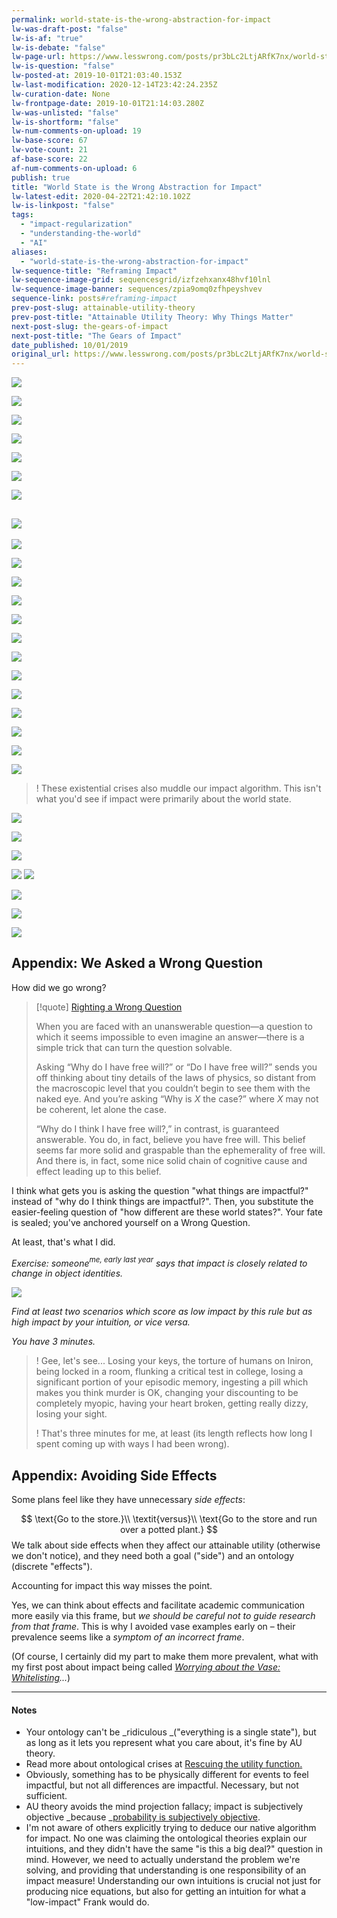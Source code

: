 ```yaml
---
permalink: world-state-is-the-wrong-abstraction-for-impact
lw-was-draft-post: "false"
lw-is-af: "true"
lw-is-debate: "false"
lw-page-url: https://www.lesswrong.com/posts/pr3bLc2LtjARfK7nx/world-state-is-the-wrong-abstraction-for-impact
lw-is-question: "false"
lw-posted-at: 2019-10-01T21:03:40.153Z
lw-last-modification: 2020-12-14T23:42:24.235Z
lw-curation-date: None
lw-frontpage-date: 2019-10-01T21:14:03.280Z
lw-was-unlisted: "false"
lw-is-shortform: "false"
lw-num-comments-on-upload: 19
lw-base-score: 67
lw-vote-count: 21
af-base-score: 22
af-num-comments-on-upload: 6
publish: true
title: "World State is the Wrong Abstraction for Impact"
lw-latest-edit: 2020-04-22T21:42:10.102Z
lw-is-linkpost: "false"
tags: 
  - "impact-regularization"
  - "understanding-the-world"
  - "AI"
aliases: 
  - "world-state-is-the-wrong-abstraction-for-impact"
lw-sequence-title: "Reframing Impact"
lw-sequence-image-grid: sequencesgrid/izfzehxanx48hvf10lnl
lw-sequence-image-banner: sequences/zpia9omq0zfhpeyshvev
sequence-link: posts#reframing-impact
prev-post-slug: attainable-utility-theory
prev-post-title: "Attainable Utility Theory: Why Things Matter"
next-post-slug: the-gears-of-impact
next-post-title: "The Gears of Impact"
date_published: 10/01/2019
original_url: https://www.lesswrong.com/posts/pr3bLc2LtjARfK7nx/world-state-is-the-wrong-abstraction-for-impact
---
```

![](https://i.imgur.com/DNE5EJg.png)

![](https://i.imgur.com/bimkCyz.png)

![](https://i.imgur.com/uC0LySG.png)

![](https://i.imgur.com/64N3tKB.png )

![](https://i.imgur.com/giAuRyY.png)

![](https://i.imgur.com/Cs2jkZr.png)

![](https://i.imgur.com/mrVMkSH.png)

## ![](https://i.imgur.com/T9MnkcK.png)

![](https://i.imgur.com/dmy8BTO.png)

![](https://i.imgur.com/u0CMsnj.png)

![](https://i.imgur.com/UGMcfsy.png )

![](https://i.imgur.com/Jidk86s.png  )

![](https://i.imgur.com/6Ecn3ug.png)

![](https://i.imgur.com/YmknuEn.png)

![](https://i.imgur.com/1rVGIUj.png)

![](https://i.imgur.com/WjTqF2y.png)

![](https://i.imgur.com/LYNGAta.png)

![](https://i.imgur.com/j0pWEA1.png )

![](https://i.imgur.com/BINRNvJ.png)

![](https://i.imgur.com/C6aYsBj.png )

![](https://i.imgur.com/d9q2zBy.png)

>! These existential crises also muddle our impact algorithm. This isn't what you'd see if impact were primarily about the world state.

![](https://i.imgur.com/WjTqF2y.png)

![](https://i.imgur.com/q09LBrl.png)

![](https://i.imgur.com/zVkGE6q.png  )

![](https://i.imgur.com/GEwXYwT.png ) ![](https://i.imgur.com/CPCaLoM.png)

![](https://i.imgur.com/wLogljp.png )

![](https://i.imgur.com/tiKGyYq.png)

![](https://i.imgur.com/ZsAlmei.png)

## Appendix: We Asked a Wrong Question

How did we go wrong?

> [!quote] [Righting a Wrong Question](https://www.readthesequences.com/Righting-A-Wrong-Question)
>
> When you are faced with an unanswerable question—a question to which it seems impossible to even imagine an answer—there is a simple trick that can turn the question solvable.
>
> Asking “Why do I have free will?” or “Do I have free will?” sends you off thinking about tiny details of the laws of physics, so distant from the macroscopic level that you couldn’t begin to see them with the naked eye. And you’re asking “Why is  $X$ the case?” where $X$ may not be coherent, let alone the case.
>
> “Why do I think I have free will?,” in contrast, is guaranteed answerable. You do, in fact, believe you have free will. This belief seems far more solid and graspable than the ephemerality of free will. And there is, in fact, some nice solid chain of cognitive cause and effect leading up to this belief.


I think what gets you is asking the question "what things are impactful?" instead of "why do I think things are impactful?". Then, you substitute the easier-feeling question of "how different are these world states?". Your fate is sealed; you've anchored yourself on a Wrong Question.

At least, that's what I did.

_Exercise: someone_$^{\textit{me, early last year}}$ _says that impact is closely related to change in object identities._

![](https://i.imgur.com/pnztldk.png)

_Find at least two scenarios which score as low impact by this rule but as high impact by your intuition, or vice versa._

_You have 3 minutes._

>! Gee, let's see... Losing your keys, the torture of humans on Iniron, being locked in a room, flunking a critical test in college, losing a significant portion of your episodic memory, ingesting a pill which makes you think murder is OK, changing your discounting to be completely myopic, having your heart broken, getting really dizzy, losing your sight.
>
>! That's three minutes for me, at least (its length reflects how long I spent coming up with ways I had been wrong).

## Appendix: Avoiding Side Effects

Some plans feel like they have unnecessary _side effects_:

$$
\text{Go to the store.}\\
\textit{versus}\\ 
\text{Go to the store and run over a potted plant.}
$$
We talk about side effects when they affect our attainable utility (otherwise we don't notice), and they need both a goal ("side") and an ontology (discrete "effects").

Accounting for impact this way misses the point.

Yes, we can think about effects and facilitate academic communication more easily via this frame, but _we should be careful not to guide research from that frame_. This is why I avoided vase examples early on – their prevalence seems like a _symptom of an incorrect frame_.

(Of course, I certainly did my part to make them more prevalent, what with my first post about impact being called _[Worrying about the Vase: Whitelisting](/whitelisting-impact-measure)..._)

<hr/>


#### Notes

- Your ontology can't be _ridiculous _("everything is a single state"), but as long as it lets you represent what you care about, it's fine by AU theory.
- Read more about ontological crises at [Rescuing the utility function.](https://arbital.com/p/rescue_utility/)
- Obviously, something has to be physically different for events to feel impactful, but not all differences are impactful. Necessary, but not sufficient.
- AU theory avoids the mind projection fallacy; impact is subjectively objective _because _[probability is subjectively objective](https://www.lesswrong.com/posts/XhaKvQyHzeXdNnFKy/probability-is-subjectively-objective).
- I'm not aware of others explicitly trying to deduce our native algorithm for impact. No one was claiming the ontological theories explain our intuitions, and they didn't have the same "is this a big deal?" question in mind. However, we need to actually understand the problem we're solving, and providing that understanding is one responsibility of an impact measure! Understanding our own intuitions is crucial not just for producing nice equations, but also for getting an intuition for what a "low-impact" Frank would do.